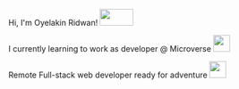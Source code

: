 Hi, I'm Oyelakin Ridwan! <img src="https://media.giphy.com/media/inyqrgp9o3NUA/giphy.gif" width="60" height="30">

I currently learning to work as developer @ Microverse <img src="https://www.google.com/url?sa=i&url=https%3A%2F%2Fwww.microverse.org%2F&psig=AOvVaw2LSjsPWPW6hSWwkNuTSs4p&ust=1642292074038000&source=images&cd=vfe&ved=0CAsQjRxqFwoTCOi4g_C8svUCFQAAAAAdAAAAABAD" width="30" height="30">


Remote Full-stack web developer ready for adventure <img src="https://media.giphy.com/media/cFdHXXm5GhJsc/giphy.gif" width="30" height="30">

<script>
const eliVillalejos = {
  lookingFor: "Front-end developer" || "Full-stack web developer",
  code: [JavaScript, React, Redux, Ruby on Rails, HTML/CSS Semantic UI, Bootstrap, 
  Tailwind CSS ],
  challenge: "I am honing my Javascript skills and picking up React",
}
</script>

